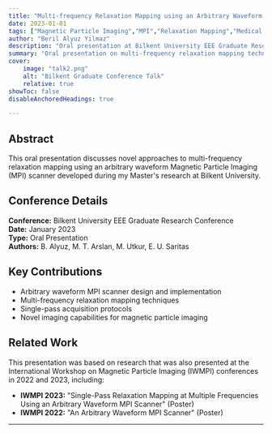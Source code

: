 ```yaml
---
title: "Multi-frequency Relaxation Mapping using an Arbitrary Waveform Magnetic Particle Imaging Scanner"
date: 2023-01-01
tags: ["Magnetic Particle Imaging","MPI","Relaxation Mapping","Medical Imaging","Biomedical Engineering"]
author: "Beril Alyuz Yilmaz"
description: "Oral presentation at Bilkent University EEE Graduate Research Conference 2023" 
summary: "Oral presentation on multi-frequency relaxation mapping techniques using arbitrary waveform MPI scanner technology." 
cover:
    image: "talk2.png"
    alt: "Bilkent Graduate Conference Talk"
    relative: true
showToc: false
disableAnchoredHeadings: true

---
```


## Abstract

This oral presentation discusses novel approaches to multi-frequency relaxation mapping using an arbitrary waveform Magnetic Particle Imaging (MPI) scanner developed during my Master's research at Bilkent University.

## Conference Details

**Conference:** Bilkent University EEE Graduate Research Conference  
**Date:** January 2023  
**Type:** Oral Presentation  
**Authors:** B. Alyuz, M. T. Arslan, M. Utkur, E. U. Saritas

## Key Contributions

- Arbitrary waveform MPI scanner design and implementation
- Multi-frequency relaxation mapping techniques
- Single-pass acquisition protocols
- Novel imaging capabilities for magnetic particle imaging

## Related Work

This presentation was based on research that was also presented at the International Workshop on Magnetic Particle Imaging (IWMPI) conferences in 2022 and 2023, including:

- **IWMPI 2023:** "Single-Pass Relaxation Mapping at Multiple Frequencies Using an Arbitrary Waveform MPI Scanner" (Poster)
- **IWMPI 2022:** "An Arbitrary Waveform MPI Scanner" (Poster)

---